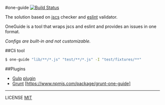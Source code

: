 #one-guide [![Build Status](https://travis-ci.org/fistlabs/one-guide.svg)](https://travis-ci.org/fistlabs/one-guide)

The solution based on [jscs](http://jscs.info/) checker and [eslint](http://jscs.info/) validator.

OneGuide is a tool that wraps jscs and eslint and provides an issues in one format. 

_Configs are built-in and not customizable._

##Cli tool

```bash
$ one-guide "lib/**/*.js" "test/**/*.js" -I "test/fixtures/**"
```

##Plugins

* [Gulp](http://gulpjs.com/) [plugin](https://www.npmjs.com/package/gulp-one-guide)
* [Grunt](http://gruntjs.com/) [https://www.npmjs.com/package/grunt-one-guide]

---------
LICENSE [MIT](LICENSE)
